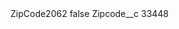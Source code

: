 <?xml version="1.0" encoding="UTF-8"?>
<CustomMetadata xmlns="http://soap.sforce.com/2006/04/metadata" xmlns:xsi="http://www.w3.org/2001/XMLSchema-instance" xmlns:xsd="http://www.w3.org/2001/XMLSchema">
    <label>ZipCode2062</label>
    <protected>false</protected>
    <values>
        <field>Zipcode__c</field>
        <value xsi:type="xsd:string">33448</value>
    </values>
</CustomMetadata>

